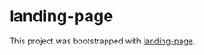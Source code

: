 # landing-page
This project was bootstrapped with [landing-page](https://coder11111000100.github.io/landing-page/).
